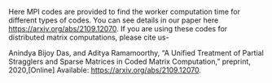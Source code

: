 Here MPI codes are provided to find the worker computation time for different types of codes. You can see details in our paper here https://arxiv.org/abs/2109.12070. If you are using these codes for distributed matrix computations, please cite us-

Anindya Bijoy Das, and Aditya Ramamoorthy, “A Unified Treatment of Partial Stragglers and Sparse Matrices in Coded Matrix Computation,” preprint, 2020,[Online] Available: https://arxiv.org/abs/2109.12070.
